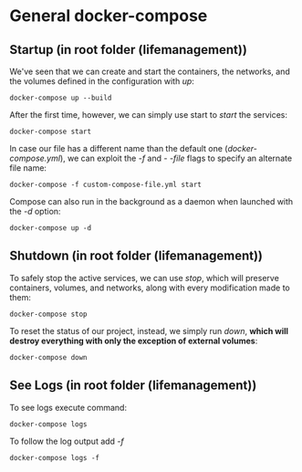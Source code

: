 ﻿# General docker-compose

## Startup (in root folder (lifemanagement))
We've seen that we can create and start the containers, the networks, and the volumes defined in the configuration with *up*:

    docker-compose up --build
    
After the first time, however, we can simply use start to *start* the services:

    docker-compose start

In case our file has a different name than the default one (*docker-compose.yml*), we can exploit the *-f* and *- -file*  flags to specify an alternate file name:

    docker-compose -f custom-compose-file.yml start

Compose can also run in the background as a daemon when launched with the *-d* option:

    docker-compose up -d

## Shutdown (in root folder (lifemanagement))
To safely stop the active services, we can use *stop*, which will preserve containers, volumes, and networks, along with every modification made to them:

    docker-compose stop

To reset the status of our project, instead, we simply run *down*, **which will destroy everything with only the exception of external volumes**:

    docker-compose down

## See Logs (in root folder (lifemanagement))
To see logs execute command:

    docker-compose logs

To follow the log output add *-f*

    docker-compose logs -f

